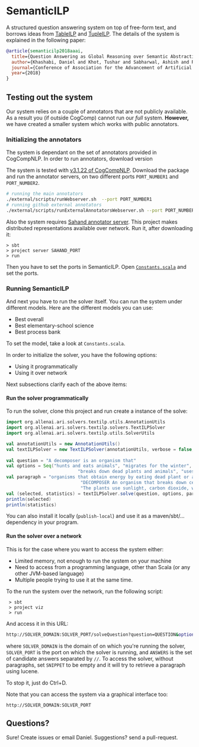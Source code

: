 # SemanticILP 

A structured question answering system on top of free-form text, and borrows ideas from [TableILP](http://ai2-website.s3.amazonaws.com/publications/tableilp_ijcai_2016.pdf) and [TupleILP](https://arxiv.org/abs/1704.05572). 
The details of the system is explained in the following paper: 

```bibtex 
@article{semanticilp2018aaai,
  title={Question Answering as Global Reasoning over Semantic Abstractions},
  author={Khashabi, Daniel and Khot, Tushar and Sabharwal, Ashish and Roth, Dan},
  journal={Conference of Association for the Advancement of Artificial Intelligence},
  year={2018}
}
```

## Testing out the system
Our system relies on a couple of annotators that are not publicly available. As a result you (if outside CogComp) 
cannot run our *full* system. **However,** we have created a smaller system which works with public annotators. 

### Initializing the annotators 
The system is dependant on the set of annotators provided in CogCompNLP. In order to run annotators, download version 

The system is tested with [v3.1.22 of CogCompNLP](https://github.com/CogComp/cogcomp-nlp/releases/tag/v3.1.22). 
Download the package and run the annotator servers, on two different ports `PORT_NUMBER1` and `PORT_NUMBER2`.  
```bash 
# running the main annotators 
./external/scripts/runWebserver.sh  --port PORT_NUMBER1 
# running github external annotators 
./external/scripts/runExternalAnnotatorsWebserver.sh --port PORT_NUMBER2  
```

Also the system requires [Sahand annotator server](https://github.com/danyaljj/sahand/releases/tag/1.2.5). 
This project makes distributed representations available over network. Run it, after downloading it: 
 
```
> sbt 
> project server SAHAND_PORT
> run
```

Then you have to set the ports in SemanticILP. Open [`Constants.scala`](src/main/scala/org/allenai/ari/solvers/textilp/utils/Constants.scala) and set the ports.   

### Running SemanticILP 

And next you have to run the solver itself. You can run the system under different models. 
Here are the different models you can use: 

- Best overall  
- Best elementary-school science 
- Best process bank 

To set the model, take a look at `Constants.scala`. 

In order to initialize the solver, you have the following options: 

- Using it programmatically 
- Using it over network  

Next subsections clarify each of the above items: 

#### Run the solver programmatically 
To run the solver, clone this project and run create a instance of the solve: 

```scala 
import org.allenai.ari.solvers.textilp.utils.AnnotationUtils
import org.allenai.ari.solvers.textilp.solvers.TextILPSolver
import org.allenai.ari.solvers.textilp.utils.SolverUtils

val annotationUtils = new AnnotationUtils()
val textILPSolver = new TextILPSolver(annotationUtils, verbose = false, SolverUtils.params)
  
val question = "A decomposer is an organism that"
val options = Seq("hunts and eats animals", "migrates for the winter",
                           "breaks down dead plants and animals", "uses water and sunlight to make food")
val paragraph = "organisms that obtain energy by eating dead plant or animal matter. " +
                            "DECOMPOSER An organism that breaks down cells of dead plants and animals into simpler substances." +
                            "The plants use sunlight, carbon dioxide, water, and minerals to make food that sustains themselves and other organisms in the forest."                             
val (selected, statistics) = textILPSolver.solve(question, options, paragraph)
println(selected)
println(statistics)
```

You can also install it locally (`publish-local`) and use it as a maven/sbt/... dependency in your program.   

#### Run the solver over a network 
This is for the case where you want to access the system either: 
 - Limited memory, not enough to run the system on your machine 
 - Need to access from a programming language, other than Scala (or any other JVM-based language)
 - Multiple people trying to use it at the same time. 
 
To the run the system over the network, run the following script: 
```
 > sbt 
 > project viz 
 > run 
```

And access it in this URL: 
```bash
http://SOLVER_DOMAIN:SOLVER_PORT/solveQuestion?question=QUESTION&options=ANSWERS&snippet=SNIPPET
```
where `SOLVER_DOMAIN` is the domain of on which you're running the solver, `SOLVER_PORT` is the port on which 
the solver is running, and `ANSWERS` is the set of candidate answers separated by `//`. 
To access the solver, without paragraphs, set `SNIPPET` to be empty and it will try to retrieve a paragraph using lucene. 

To stop it, just do Ctrl+D.

Note that you can access the system via a graphical interface too: 

```
http://SOLVER_DOMAIN:SOLVER_PORT
```


## Questions?

Sure! Create issues or email Daniel. Suggestions? send a pull-request. 